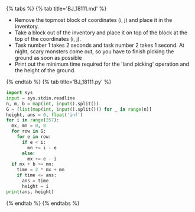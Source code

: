 {% tabs %}
{% tab title='BJ_18111.md' %}

* Remove the topmost block of coordinates (i, j) and place it in the inventory.
* Take a block out of the inventory and place it on top of the block at the top of the coordinates (i, j).
* Task number 1 takes 2 seconds and task number 2 takes 1 second. At night, scary monsters come out, so you have to finish picking the ground as soon as possible
* Print out the minimum time required for the 'land picking' operation and the height of the ground.

{% endtab %}
{% tab title='BJ_18111.py' %}

```py
import sys
input = sys.stdin.readline
n, m, b = map(int, input().split())
G = [list(map(int, input().split())) for _ in range(n)]
height, ans = 0, float('inf')
for i in range(257):
  mx, mn = 0, 0
  for row in G:
    for e in row:
      if e < i:
        mn += i - e
      else:
        mx += e - i
  if mx + b >= mn:
    time = 2 * mx + mn
    if time <= ans:
      ans = time
      height = i
print(ans, height)
```

{% endtab %}
{% endtabs %}